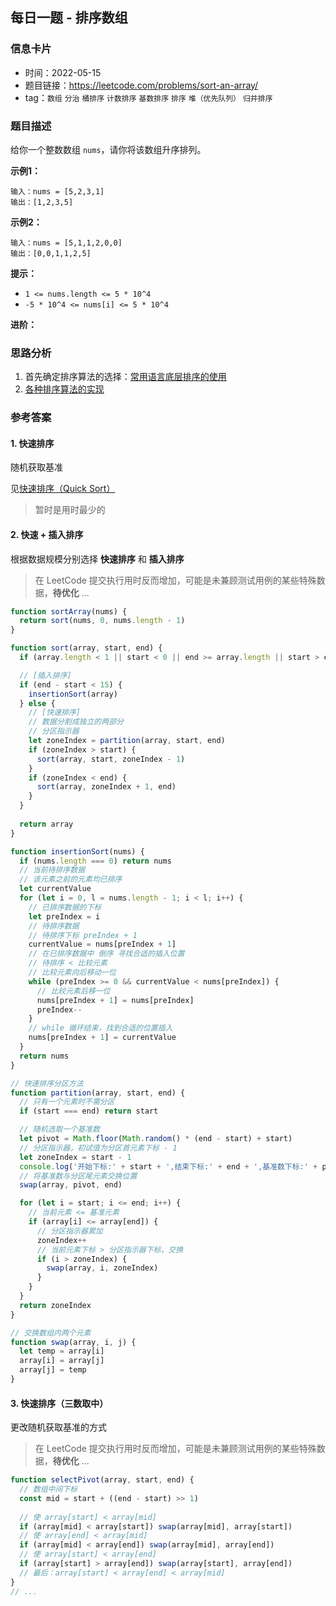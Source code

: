 ## 每日一题 - 排序数组

### 信息卡片

- 时间：2022-05-15
- 题目链接：https://leetcode.com/problems/sort-an-array/
- tag：`数组` `分治` `桶排序` `计数排序` `基数排序` `排序` `堆（优先队列）` `归并排序`

### 题目描述

给你一个整数数组 `nums`，请你将该数组升序排列。

**示例1：**

```
输入：nums = [5,2,3,1]
输出：[1,2,3,5]
```

**示例2：**

```
输入：nums = [5,1,1,2,0,0]
输出：[0,0,1,1,2,5]
```

**提示：**

- `1 <= nums.length <= 5 * 10^4`
- `-5 * 10^4 <= nums[i] <= 5 * 10^4`

**进阶：** 

### 思路分析

1. 首先确定排序算法的选择：[常用语言底层排序的使用](../other/SortingAlgorithm.md#常用语言底层排序的使用)
2. [各种排序算法的实现](../other/SortingAlgorithm.md)

### 参考答案

#### 1. 快速排序

随机获取基准

见[快速排序（Quick Sort）](../other/SortingAlgorithm.md#4-快速排序quick-sort)

> 暂时是用时最少的

#### 2. 快速 + 插入排序

根据数据规模分别选择 __快速排序__ 和 __插入排序__

> 在 LeetCode 提交执行用时反而增加，可能是未兼顾测试用例的某些特殊数据，__待优化__ ...

```javascript {.line-numbers}
function sortArray(nums) {
  return sort(nums, 0, nums.length - 1)
}

function sort(array, start, end) {
  if (array.length < 1 || start < 0 || end >= array.length || start > end) return null

  // [插入排序]
  if (end - start < 15) {
    insertionSort(array)
  } else {
    // [快速排序]
    // 数据分割成独立的两部分
    // 分区指示器
    let zoneIndex = partition(array, start, end)
    if (zoneIndex > start) {
      sort(array, start, zoneIndex - 1)
    }
    if (zoneIndex < end) {
      sort(array, zoneIndex + 1, end)
    }
  }
  
  return array
}

function insertionSort(nums) {
  if (nums.length === 0) return nums
  // 当前待排序数据
  // 该元素之前的元素均已排序
  let currentValue
  for (let i = 0, l = nums.length - 1; i < l; i++) {
    // 已排序数据的下标
    let preIndex = i
    // 待排序数据
    // 待排序下标 preIndex + 1
    currentValue = nums[preIndex + 1]
    // 在已排序数据中 倒序 寻找合适的插入位置
    // 待排序 < 比较元素
    // 比较元素向后移动一位
    while (preIndex >= 0 && currentValue < nums[preIndex]) {
      // 比较元素后移一位
      nums[preIndex + 1] = nums[preIndex]
      preIndex--
    }
    // while 循环结束，找到合适的位置插入
    nums[preIndex + 1] = currentValue
  }
  return nums
}

// 快速排序分区方法
function partition(array, start, end) {
  // 只有一个元素时不需分区
  if (start === end) return start

  // 随机选取一个基准数
  let pivot = Math.floor(Math.random() * (end - start) + start)
  // 分区指示器，初试值为分区首元素下标 - 1
  let zoneIndex = start - 1
  console.log('开始下标:' + start + ',结束下标:' + end + ',基准数下标:' + pivot + ',元素值' + array[pivot] + ',分区指示器:' + zoneIndex)
  // 将基准数与分区尾元素交换位置
  swap(array, pivot, end)

  for (let i = start; i <= end; i++) {
    // 当前元素 <= 基准元素
    if (array[i] <= array[end]) {
      // 分区指示器累加
      zoneIndex++
      // 当前元素下标 > 分区指示器下标，交换
      if (i > zoneIndex) {
        swap(array, i, zoneIndex)
      }
    }
  }
  return zoneIndex
}

// 交换数组内两个元素
function swap(array, i, j) {
  let temp = array[i]
  array[i] = array[j]
  array[j] = temp
}
```

#### 3. 快速排序（三数取中）

更改随机获取基准的方式

> 在 LeetCode 提交执行用时反而增加，可能是未兼顾测试用例的某些特殊数据，__待优化__ ...

```javascript {.line-numbers}
function selectPivot(array, start, end) {
  // 数组中间下标
  const mid = start + ((end - start) >> 1)
  
  // 使 array[start] < array[mid]
  if (array[mid] < array[start]) swap(array[mid], array[start])
  // 使 array[end] < array[mid]
  if (array[mid] < array[end]) swap(array[mid], array[end])
  // 使 array[start] < array[end]
  if (array[start] > array[end]) swap(array[start], array[end])
  // 最后：array[start] < array[end] < array[mid]
}
// ...
```